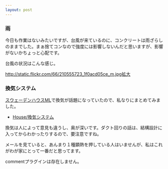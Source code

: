 ```yaml
---
layout: post
---
```

<h3>雨</h3>
<p>今日も作業はないみたいですが、台風が来ているのに、コンクリートは雨ざらしのままでした。まぁ捨てコンなので強度には影響しないんだと思いますが、影響がないかちょっと心配です。</p>
<p>台風の状況はこんな感じ。</p>
<p><a href="http://static.flickr.com/66/210555723_1f0acd05ce_m.jpg">http://static.flickr.com/66/210555723_1f0acd05ce_m.jpg</a><a href="http://flickr.com/photos/yoshimov/210555723/">拡大</a></p>
<h3>換気システム</h3>
<p><a href="http://nakayama.com/swedenhouse/">スウェーデンハウスML</a>で換気が話題になっていたので、私なりにまとめてみました。</p>
<ul>
<li><a href="/?page=House%2F%B4%B9%B5%A4%A5%B7%A5%B9%A5%C6%A5%E0" class="wikipage">House/換気システム</a></li>
</ul>
<p>換気は人によって意見も違うし、奥が深いです。ダクト回りの話は、結構設計に入ってからわかったりするので、要注意ですね。</p>
<p>メールを見ていると、あんまり１種顕熱を押している人はいませんが、私はこれがわが家にとって一番だと思ってます。</p>
<p><span class="error">commentプラグインは存在しません。</span> </p>

